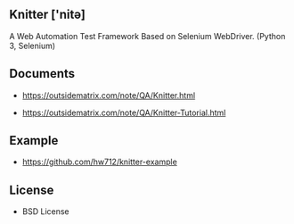 Knitter ['nitə]
--------------------------------------------

 A Web Automation Test Framework Based on Selenium WebDriver. (Python 3, Selenium) 


Documents
--------------------------------------------

- https://outsidematrix.com/note/QA/Knitter.html

- https://outsidematrix.com/note/QA/Knitter-Tutorial.html


Example
--------------------------------------------

- https://github.com/hw712/knitter-example


License
--------------------------------------------

- BSD License








